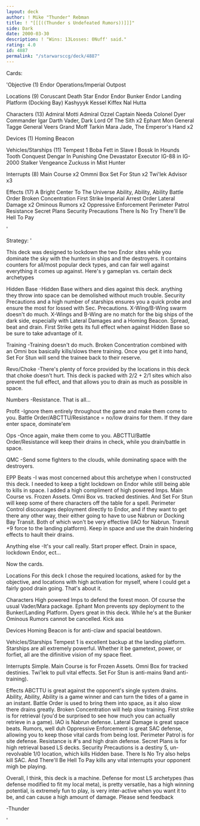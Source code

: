 ```yaml
---
layout: deck
author: ! Mike "Thunder" Rebman
title: ! "[[[((Thunder s Undefeated Rumors))]]]"
side: Dark
date: 2000-03-30
description: ! "Wins: 13Losses: 0Nuff' said."
rating: 4.0
id: 4887
permalink: "/starwarsccg/deck/4887"
---
```

Cards: 

'Objective (1)
Endor Operations/Imperial Outpost

Locations (9)
Coruscant
Death Star
Endor
Endor Bunker
Endor Landing Platform (Docking Bay)
Kashyyyk
Kessel
Kiffex
Nal Hutta

Characters (13)
Admiral Motti
Admiral Ozzel
Captain Needa
Colonel Dyer
Commander Igar
Darth Vader, Dark Lord Of The Sith  x2
Ephant Mon
General Tagge
General Veers
Grand Moff Tarkin
Mara Jade, The Emperor's Hand	x2

Devices (1)
Homing Beacon

Vehicles/Starships (11)
Tempest 1
Boba Fett in Slave I
Bossk In Hounds Tooth
Conquest
Dengar In Punishing One
Devastator
Executor
IG-88 in IG-2000
Stalker
Vengeance
Zuckuss in Mist Hunter

Interrupts (8)
Main Course  x2
Ommni Box
Set For Stun  x2
Twi'lek Advisor  x3

Effects (17)
A Bright Center To The Universe
Ability, Ability, Ability
Battle Order
Broken Concentration
First Strike
Imperial Arrest Order
Lateral Damage	x2
Ominous Rumors	x2
Oppressive Enforcement
Perimeter Patrol
Resistance
Secret Plans
Security Precautions
There Is No Try
There'll Be Hell To Pay


'

Strategy: '

This deck was designed to lockdown the two Endor sites while you dominate the sky with the hunters in ships and the destroyers. It contains counters for all/most popular deck types, and can fair well against everything it comes up against. Here's y gameplan vs. certain deck archetypes

Hidden Base
-Hidden Base withers and dies against this deck. anything they throw into space can be demolished without much trouble. Security Precautions and a high number of starships ensures you a quick probe and ensure the most for lossed with Sec. Precautions. X-Wing/B-Wing swarm doesn't do much. X-Wings and B-Wing are no match for the big ships of the dark side, especially with Lateral Damages and a Homing Beacon. Spread, beat and drain. First Strike gets its full effect when against Hidden Base so be sure to take advantage of it.

Training
-Training doesn't do much. Broken Concentration combined with an Omni box basically kills/slows there training. Once you get it into hand, Set For Stun will send the trainee back to their reserve.

Revo/Choke
-There's plenty of force provided by the locations in this deck that choke doesn't hurt. This deck is packed with 2/2 + 2/1 sites which also prevent the full effect, and that allows you to drain as much as possible in space.

Numbers
-Resistance. That is all...

Profit
-Ignore them entirely throughout the game and make them come to you. Battle Order/ABCTTU/Resistance = no/low drains for them.
If they dare enter space, dominate'em

Ops
-Once again, make them come to you. ABCTTU/Battle Order/Resistance will keep their drains in check, while you drain/battle in space.

QMC
-Send some fighters to the clouds, while dominating space with the destroyers.

EPP Beats
-I was most concerned about this archetype when I constructed this deck. I needed to keep a tight lockdown on Endor while still being able to kills in space. I added a high compliment of high powered Imps. Main Course vs. Frozen Assets. Omni Box vs. tracked destinies. And Set For Stun will keep some of there characters off the table for a spell. Perimeter Control  discourages deployment directly to Endor, and if they want to get there any other way, their either going to have to use Nabrun or Docking Bay Transit. Both of which won't be very effective (IAO for Nabrun. Transit +9 force to the landing platform). Keep in space and use the drain hindering effects to hault their drains.

Anything else
-It's your call really. Start proper effect. Drain in space, lockdown Endor, ect...

Now the cards.

Locations
For this deck I chose the required locations, asked for by the objective, and locations with high activation for myself, where I could get a fairly good drain going. That's about it.

Characters
High powered Imps to defend the forest moon. Of course the usual Vader/Mara package. Ephant Mon prevents spy deployment to the Bunker/Landing Platform. Dyers great in this deck. While he's at the Bunker Ominous Rumors cannot be cancelled. Kick ass

Devices
Homing Beacon is for anti-claw and spacial beatdown.

Vehicles/Starships
Tempest 1 is excellent backup at the landing platform. Starships are all extremely powerful. Whether it be gametext, power, or forfiet, all are the difinitive vision of my space fleet.

Interrupts
Simple. Main Course is for Frozen Assets. Omni Box for tracked destinies. Twi'lek to pull vital effects. Set For Stun is anti-mains 9and anti-training).

Effects
ABCTTU is great against the opponent's single system drains. Ability, Ability, Ability is a game winner and can turn the tides of a game in an instant. Battle Order is used to bring them into space, as it also slow there drains greatly. Broken Concentration will help slow training. First strike is for retrieval (you'd be surprised to see how much you can actually retrieve in a game). IAO is Nabrun defense. Lateral Damage is great space beats. Rumors, well duh Oppressive Enforcement is great SAC defense, allowing you to keep those vital cards from being lost. Perimeter Patrol is for site defense. Resistance is #'s and high drain defense. Secret Plans is for high retrieval based LS decks. Security Precautions is a destiny 5, un-revolvable 1/0 location, which kills Hidden base. There Is No Try also helps kill SAC. And There'll Be Hell To Pay kills any vital interrupts your opponent migh be playing.

Overall, I think, this deck is a machine. Defense for most LS archetypes (has defense modified to fit my local meta), is pretty versatile, has a high winning potential, is extremely fun to play, is very inter-active when you want it to be, and can cause a high amount of damage. Please send feedback

-Thunder



'
